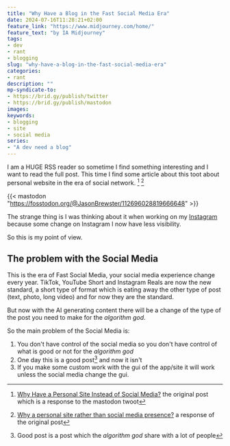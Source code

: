 ```yaml
---
title: "Why Have a Blog in the Fast Social Media Era"
date: 2024-07-16T11:28:21+02:00
feature_link: "https://www.midjourney.com/home/"
feature_text: "by IA Midjourney"
tags:
- dev
- rant
- blogging
slug: "why-have-a-blog-in-the-fast-social-media-era"
categories:
- rant
description: ""
mp-syndicate-to:
- https://brid.gy/publish/twitter
- https://brid.gy/publish/mastodon
images:
keywords:
- blogging
- site
- social media
series:
- "A dev need a blog"
---
```


I am a HUGE RSS reader so sometime I find something interesting and I want to read the full post.
This time I find some article about this toot about personal website in the era of social network. [^original] [^response]

{{< mastodon "https://fosstodon.org/@JasonBrewster/112696028819666648" >}}

[^original]: [Why Have a Personal Site Instead of Social Media?](https://kevquirk.com/blog/why-have-a-personal-site-instead-of-social-media) the original post which is a response to the mastodon twoot

[^response]: [Why a personal site rather than social media presence?](https://hamatti.org/posts/why-personal-site-rather-than-social-media-presence/) a response of the original post

The strange thing is I was thinking about it when working on my [Instagram](https://instagram.com/fundor333) because some change on Instagram I now have less visibility.

So this is my point of view.

## The problem with the Social Media

This is the era of Fast Social Media, your social media experience change every year. TikTok, YouTube Short and Instagram Reals are now the new standard, a short type of format which is eating away the other type of post (text, photo, long video) and for now they are the standard.

But now with the AI generating content there will be a change of the type of the post you need to make for the _algorithm god_.

So the main problem of the Social Media is:

1. You don't have control of the social media so you don't have control of what is good or not for the _algorithm god_
2. One day this is a good post[^post] and now it isn't
3. If you make some custom work with the gui of the app/site it will work unless the social media change the gui.

[^post]: Good post is a post which the _algorithm god_ share with a lot of people
